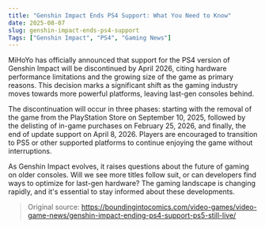 ```yaml
---
title: "Genshin Impact Ends PS4 Support: What You Need to Know"
date: 2025-08-07
slug: genshin-impact-ends-ps4-support
Tags: ["Genshin Impact", "PS4", "Gaming News"]
---
```

MiHoYo has officially announced that support for the PS4 version of Genshin Impact will be discontinued by April 2026, citing hardware performance limitations and the growing size of the game as primary reasons. This decision marks a significant shift as the gaming industry moves towards more powerful platforms, leaving last-gen consoles behind.

The discontinuation will occur in three phases: starting with the removal of the game from the PlayStation Store on September 10, 2025, followed by the delisting of in-game purchases on February 25, 2026, and finally, the end of update support on April 8, 2026. Players are encouraged to transition to PS5 or other supported platforms to continue enjoying the game without interruptions.

As Genshin Impact evolves, it raises questions about the future of gaming on older consoles. Will we see more titles follow suit, or can developers find ways to optimize for last-gen hardware? The gaming landscape is changing rapidly, and it's essential to stay informed about these developments.
> Original source: https://boundingintocomics.com/video-games/video-game-news/genshin-impact-ending-ps4-support-ps5-still-live/